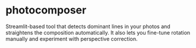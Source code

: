 # photocomposer
Streamlit-based tool that detects dominant lines in your photos and straightens the composition automatically. It also lets you fine-tune rotation manually and experiment with perspective correction.

